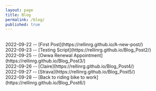 ```yaml
---
layout: page
title: Blog
permalink: /blog/
published: true
---
```

<br>
2022-09-22 -- [First Post](https://rellinrg.github.io/A-new-post/)
<br>
2022-09-23 -- [Testing Script](https://rellinrg.github.io/Blog_Post2/)
<br>
2022-09-25 -- [Owwa Renewal Appointment](https://rellinrg.github.io/Blog_Post3/)
<br>
2022-09-26 -- [Claire](https://rellinrg.github.io/Blog_Post4/)
<br>
2022-09-27 -- [Strava](https://rellinrg.github.io/Blog_Post5/)
<br>
2022-09-28 -- [Back to riding bike to work](https://rellinrg.github.io/Blog_Post6/)
<br>





